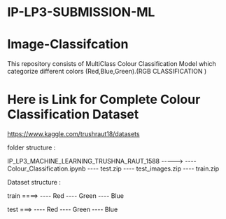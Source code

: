 # IP-LP3-SUBMISSION-ML

# Image-Classifcation
This repository consists of MultiClass Colour Classification Model which categorize different colors (Red,Blue,Green).(RGB CLASSIFICATION ) 

Here is Link for Complete Colour Classification Dataset 
==============================================


https://www.kaggle.com/trushraut18/datasets

folder structure :

IP_LP3_MACHINE_LEARNING_TRUSHNA_RAUT_1588
----->
   ---- Colour_Classification.ipynb
   ---- test.zip
   ---- test_images.zip
   ---- train.zip
    
Dataset structure :

 train ====>
 ----  Red
 ----  Green
 ----  Blue
  
 test ===>
 ----  Red
 ----  Green
 ----  Blue
  

